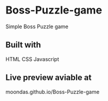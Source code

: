 # Boss-Puzzle-game
Simple Boss Puzzle game

## Built with
HTML
CSS
Javascript

## Live preview aviable at
moondas.github.io/Boss-Puzzle-game
